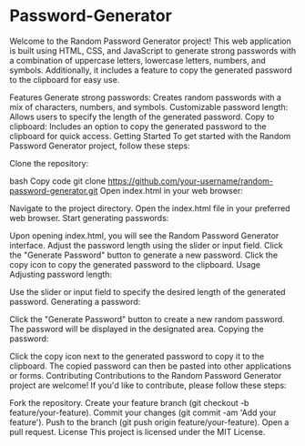 # Password-Generator

Welcome to the Random Password Generator project! This web application is built using HTML, CSS, and JavaScript to generate strong passwords with a combination of uppercase letters, lowercase letters, numbers, and symbols. Additionally, it includes a feature to copy the generated password to the clipboard for easy use.

Features
Generate strong passwords: Creates random passwords with a mix of characters, numbers, and symbols.
Customizable password length: Allows users to specify the length of the generated password.
Copy to clipboard: Includes an option to copy the generated password to the clipboard for quick access.
Getting Started
To get started with the Random Password Generator project, follow these steps:

Clone the repository:

bash
Copy code
git clone https://github.com/your-username/random-password-generator.git
Open index.html in your web browser:

Navigate to the project directory.
Open the index.html file in your preferred web browser.
Start generating passwords:

Upon opening index.html, you will see the Random Password Generator interface.
Adjust the password length using the slider or input field.
Click the "Generate Password" button to generate a new password.
Click the copy icon to copy the generated password to the clipboard.
Usage
Adjusting password length:

Use the slider or input field to specify the desired length of the generated password.
Generating a password:

Click the "Generate Password" button to create a new random password.
The password will be displayed in the designated area.
Copying the password:

Click the copy icon next to the generated password to copy it to the clipboard.
The copied password can then be pasted into other applications or forms.
Contributing
Contributions to the Random Password Generator project are welcome! If you'd like to contribute, please follow these steps:

Fork the repository.
Create your feature branch (git checkout -b feature/your-feature).
Commit your changes (git commit -am 'Add your feature').
Push to the branch (git push origin feature/your-feature).
Open a pull request.
License
This project is licensed under the MIT License.
